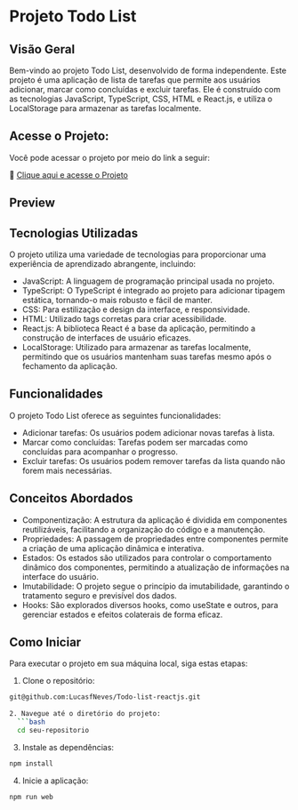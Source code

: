# Projeto Todo List 

## Visão Geral
Bem-vindo ao projeto Todo List, desenvolvido de forma independente. Este projeto é uma aplicação de lista de tarefas que permite aos usuários adicionar, marcar como concluídas e excluir tarefas. Ele é construído com as tecnologias JavaScript, TypeScript, CSS, HTML e React.js, e utiliza o LocalStorage para armazenar as tarefas localmente.

## Acesse o Projeto:
Você pode acessar o projeto por meio do link a seguir:

🚀 [Clique aqui e acesse o Projeto](https://todo-list-reactjs-tau.vercel.app/)

## Preview

## Tecnologias Utilizadas
O projeto utiliza uma variedade de tecnologias para proporcionar uma experiência de aprendizado abrangente, incluindo:

- JavaScript: A linguagem de programação principal usada no projeto.
- TypeScript: O TypeScript é integrado ao projeto para adicionar tipagem estática, tornando-o mais robusto e fácil de manter.
- CSS: Para estilização e design da interface, e responsividade.
- HTML: Utilizado tags corretas para criar acessibilidade.
- React.js: A biblioteca React é a base da aplicação, permitindo a construção de interfaces de usuário eficazes.
- LocalStorage: Utilizado para armazenar as tarefas localmente, permitindo que os usuários mantenham suas tarefas mesmo após o fechamento da aplicação.

## Funcionalidades
O projeto Todo List oferece as seguintes funcionalidades:

- Adicionar tarefas: Os usuários podem adicionar novas tarefas à lista.
- Marcar como concluídas: Tarefas podem ser marcadas como concluídas para acompanhar o progresso.
- Excluir tarefas: Os usuários podem remover tarefas da lista quando não forem mais necessárias.

## Conceitos Abordados

- Componentização: A estrutura da aplicação é dividida em componentes reutilizáveis, facilitando a organização do código e a manutenção.
- Propriedades: A passagem de propriedades entre componentes permite a criação de uma aplicação dinâmica e interativa.
- Estados: Os estados são utilizados para controlar o comportamento dinâmico dos componentes, permitindo a atualização de informações na interface do usuário.
- Imutabilidade: O projeto segue o princípio da imutabilidade, garantindo o tratamento seguro e previsível dos dados.
- Hooks: São explorados diversos hooks, como useState e outros, para gerenciar estados e efeitos colaterais de forma eficaz.

## Como Iniciar

Para executar o projeto em sua máquina local, siga estas etapas:

1. Clone o repositório:

```bash
git@github.com:LucasfNeves/Todo-list-reactjs.git
   
2. Navegue até o diretório do projeto:
  ```bash
  cd seu-repositorio
  ```

3. Instale as dependências:
  ```bash
  npm install
  ```

4. Inicie a aplicação:
  ```bash
  npm run web
  ```


